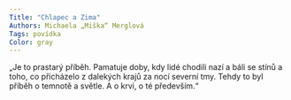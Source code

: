```yaml
---
Title: "Chlapec a Zima"
Authors: Michaela „Miška“ Merglová
Tags: povídka
Color: gray
---
```

„Je to prastarý příběh. Pamatuje doby, kdy lidé chodili nazí a báli se stínů a toho, co přicházelo z dalekých krajů za nocí severní tmy. Tehdy to byl příběh o temnotě a světle. A o krvi, o té především.“

